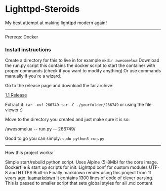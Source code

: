 # Lighttpd-Steroids
My best attempt at making lighttpd modern again!

---

Prereqs: Docker

### Install instructions

Create a directory for this to live in for example `mkdir awesomelua`
Download the run.py script this contains the docker script to start the container with proper commands (check if you want to modify anything)
Or use commands manually if you're a wizard. 

Go to the release page and download the tar archive:

[1.1 Release](https://github.com/h8d13/Lighttpd-Steroids/releases/tag/1.1)

Extract it: `tar -xvf 266749.tar -C ./yourfolder/266749` or using the file viewer :)

Move to the directory you created and just make sure it is so:

/awesomelua
\-- run.py
\-- 266749/

Good to go you can simply: `sudo python3 run.py`

----

How this project works:

Simple start/rebuild python script.
Uses Alpine (5-8Mb) for the core image. 
Dockerfile & start up scripts for init.
Lighttpd conf for custom modules
UTF-8 and HTTPS Built-in 
Finally markdown render using this project from 11 years ago: [luamarkdown](https://github.com/speedata/luamarkdown/tree/master)
It contains 1300 lines of code of clever parsing. This is passed to smaller script that sets global styles for all .md content. 





